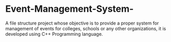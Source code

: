 # Event-Management-System-
A file structure project whose objective is to provide a proper system for management of events for colleges, schools or any other organizations, it is developed using C++ Programming language.
